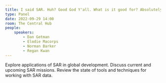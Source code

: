 ```yaml
---
title: I said SAR. Huh? Good God Y'all. What is it good for? Absolutely something.
type: Panel
date: 2022-09-29 14:00
room: The Central Hub
people:
    speakers:
        - Dan Getman
        - Elodie Macorps
        - Norman Barker
        - Regan Kwan
---
```

Explore applications of SAR in global development. Discuss current and upcoming SAR missions. Review the state of tools and techniques for working with SAR data.

